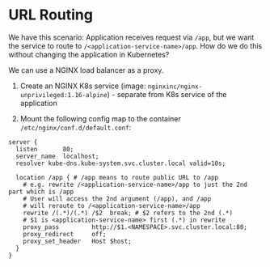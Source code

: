 # URL Routing

We have this scenario: Application receives request via `/app`, but we want the service to route to `/<application-service-name>/app`. How do we do this without changing the application in Kubernetes?

We can use a NGINX load balancer as a proxy.

1. Create an NGINX K8s service (image: `nginxinc/nginx-unprivileged:1.16-alpine`) - separate from K8s service of the application

2. Mount the following config map to the container `/etc/nginx/conf.d/default.conf`:

```nginx
server {
  listen       80;
  server_name  localhost;
  resolver kube-dns.kube-system.svc.cluster.local valid=10s;

  location /app { # /app means to route public URL to /app
    # e.g. rewrite /<application-service-name>/app to just the 2nd part which is /app
    # User will access the 2nd argument (/app), and /app
    # will reroute to /<application-service-name>/app
    rewrite /(.*)/(.*) /$2  break; # $2 refers to the 2nd (.*)
    # $1 is <application-service-name> first (.*) in rewrite
    proxy_pass         http://$1.<NAMESPACE>.svc.cluster.local:80;
    proxy_redirect     off;
    proxy_set_header   Host $host;
  }
}
```